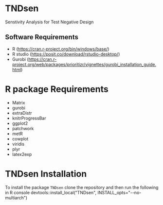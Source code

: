 # TNDsen

Senstivity Analysis for Test Negative Design

## Software Requirements

- R         (https://cran.r-project.org/bin/windows/base/)
- R studio  (https://posit.co/download/rstudio-desktop/)
- Gurobi    (https://cran.r-project.org/web/packages/prioritizr/vignettes/gurobi_installation_guide.html)


# R package Requirements

- Matrix
- gurobi
- extraDistr
- knitrProgressBar
- ggplot2
- patchwork
- metR
- cowplot
- viridis
- plyr
- latex2exp

# TNDsen Installation

To install the package `TNDsen` clone the repository and then run the following in R console
devtools::install_local("TNDsen", INSTALL_opts="--no-multiarch")

